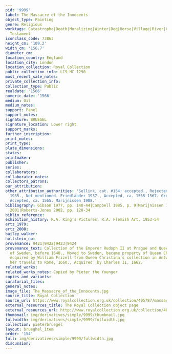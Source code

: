 ```yaml
---
pid: '9999'
label: The Massacre of the Innocents
object_type: Painting
genre: Religious
worktags: Catastrophe|Death|Moralizing|Winter|Dog|Horse|Village|River|Children|Crowd|Knight|Soldiers|New
  Testament
iconclass_code: 73B63
height_cm: '109.2'
width_cm: '156.7'
diameter_cm:
location_country: England
location_city: London
location_collection: Royal Collection
public_collection_info: LC9 HC 1290
most_recent_sale_notes:
private_collection_info:
collection_type: Public
realdate: '1566'
numeric_date: '1566'
medium: Oil
medium_notes:
support: Panel
support_notes:
signature: BRUEGEL
signature_location: Lower right
support_marks:
further_inscription:
print_notes:
print_type:
plate_dimensions:
states:
printmaker:
publisher:
series:
collaborators:
collaborator_notes:
collectors_patrons:
our_attribution:
other_attribution_authorities: 'Sellink, cat. #154: accepted., Rejected, copy. Tolnay
  1935., Not mentioned. Friedländer 1937., Accepted, ca. 1565-1567. Grossmann 1973.,
  Accepted, ca. 1565. Marijnissen 1988.'
bibliography: Gibson 1977, pp. 140-44|Campbell 1985, p. 9|Marijnissen 1988, pp. 283-87|Kunzle
  2001|Roberts-Jones 2002, pp. 128-34
biblio_reference:
exhibition_history: R.A. King's Pictures, R.A. Flemish Art, 1953-54
ertz_1979:
ertz_2008:
bailey_walker:
hollstein_no:
provenance: 9421|9422|9423|9424
provenance_text: Collection of the Emperor Rudoph II at Prague and Queen Christina
  of Sweden, before 1648., Moved to Sweden, became property of Queen Christina, 1648.,
  Acquired by William Frizell from Queen Christina's collection in Antwerp during
  her travels to Rome, 1660., Acquired  by Charles II, 1662.
related_works:
related_works_notes: Copied by Pieter the Younger
copies_and_variants:
curatorial_files:
general_notes:
image_file: The_Massacre_of_the_Innocents.jpg
source_title: Royal Collection
source_url: https://www.royalcollection.org.uk/collection/405787/massacre-of-the-innocents
external_resources_title: The Royal Collection object page
external_resources_url: http://www.royalcollection.org.uk/collection/405787/massacre-of-the-innocents
thumbnail: img/derivatives/simple/9999/thumbnail.jpg
fullwidth: img/derivatives/simple/9999/fullwidth.jpg
collection: pieterbruegel
layout: brueghel_item
order: '154'
full: img/derivatives/simple/9999/fullwidth.jpg
discussion:
---
```


